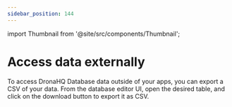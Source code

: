 ```yaml
---
sidebar_position: 144
---
```


import Thumbnail from '@site/src/components/Thumbnail';

# Access data externally

To access DronaHQ Database data outside of your apps, you can export a CSV of your data. From the database editor UI, open the desired table, and click on the download button to export it as CSV.

<figure>
  <Thumbnail src="/img/dhq-database/export-table-data-as-csv.png" alt="Export table data in csv format" style={{ marginBottom: '0px' }}/>
</figure>